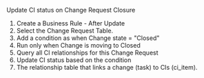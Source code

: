 Update CI status on Change Request Closure 

1. Create a Business Rule - After Update
2. Select the Change Request Table.
3. Add a condition as when Change state = "Closed"
4. Run only when Change is moving to Closed
5. Query all CI relationships for this Change Request
6. Update CI status based on the condition
7. The relationship table that links a change (task) to CIs (ci_item).
